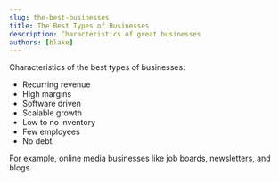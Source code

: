 ```yaml
---
slug: the-best-businesses
title: The Best Types of Businesses
description: Characteristics of great businesses
authors: [blake]
---
```


Characteristics of the best types of businesses:

* Recurring revenue
* High margins
* Software driven
* Scalable growth
* Low to no inventory
* Few employees
* No debt

For example, online media businesses like job boards, newsletters, and blogs.